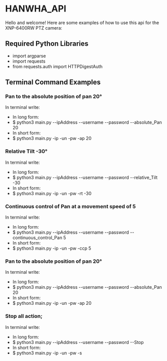 # **HANWHA_API**

Hello and welcome! Here are some examples of how to use this api for the XNP-6400RW PTZ camera:

## **Required Python Libraries**
- import argparse
- import requests
- from requests.auth import HTTPDigestAuth

## **Terminal Command Examples**

### Pan to the absolute position of pan 20&deg;

In terminal write:

- In long form:
- $ python3 main.py --ipAddress <Device IP> --username <username> --password <password> --absolute_Pan 20
- In short form:
- $ python3 main.py -ip <Device IP> -un <username> -pw <password> -ap 20

### Relative Tilt -30&deg; 

In terminal write:

- In long form:
- $ python3 main.py --ipAddress <Device IP> --username <username> --password <password> --relative_Tilt -30
- In short form:
- $ python3 main.py -ip <Device IP> -un <username> -pw <password> -rt -30

### Continuous control of Pan at a movement speed of 5

In terminal write:

- In long form:
- $ python3 main.py --ipAddress <Device IP> --username <username> --password <password> --continuous_control_Pan 5
- In short form:
- $ python3 main.py -ip <Device IP> -un <username> -pw <password> -ccp 5

### Pan to the absolute position of pan 20&deg;

In terminal write:

- In long form:
- $ python3 main.py --ipAddress <Device IP> --username <username> --password <password> --absolute_Pan 20
- In short form:
- $ python3 main.py -ip <Device IP> -un <username> -pw <password> -ap 20

### Stop all action;

In terminal write:

- In long form:
- $ python3 main.py --ipAddress <Device IP> --username <username> --password <password> --Stop
- In short form:
- $ python3 main.py -ip <Device IP> -un <username> -pw <password> -s

